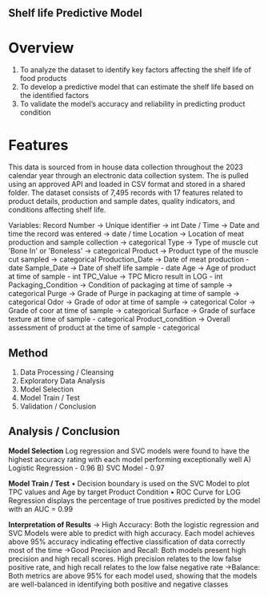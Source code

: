 ## Shelf life Predictive Model

# Overview

1.	To analyze the dataset to identify key factors affecting the shelf life of food products
2.	To develop a predictive model that can estimate the shelf life based on the identified factors    
3.	To validate the model’s accuracy and reliability in predicting product condition 

# Features

This data is sourced from in house data collection throughout the 2023 calendar year through an electronic data collection system. The is pulled using an approved API and loaded in CSV format and stored in a shared folder. The dataset consists of 7,495 records with 17 features related to product details, production and sample dates, quality indicators, and conditions affecting shelf life.

Variables:
Record Number -> Unique identifier  -> int
Date / Time -> Date and time the record was entered -> date / time
Location -> Location of meat production and sample collection -> categorical
Type -> Type of muscle cut 'Bone In' or 'Boneless' -> categorical
Product -> Product type of the muscle cut sampled -> categorical
Production_Date -> Date of meat production - date
Sample_Date -> Date of shelf life sample - date
Age -> Age of product at time of sample - int
TPC_Value -> TPC Micro result in LOG - int
Packaging_Condition -> Condition of packaging at time of sample -> categorical
Purge -> Grade of Purge in packaging at time of sample -> categorical
Odor -> Grade of odor at time of sample -> categorical
Color -> Grade of coor at time of sample -> categorical 
Surface -> Grade of surface texture at time of sample - categorical 
Product_condition -> Overall assessment of product at the time of sample - categorical 

## Method

1) Data Processing / Cleansing
2) Exploratory Data Analysis
3) Model Selection
4) Model Train / Test
5) Validation / Conclusion

## Analysis / Conclusion

**Model Selection**
Log regression and SVC models were found to have the highest accuracy rating with each model performing exceptionally well
A) Logistic Regression - 0.96
B) SVC Model - 0.97

**Model Train / Test**
	•	Decision boundary is used on the SVC Model to plot TPC values and Age by target Product Condition
 	•	ROC Curve for LOG Regression displays the percentage of true positives predicted by the model with an AUC = 0.99

  **Interpretation of Results**
  -> High Accuracy: Both the logistic regression and SVC Models were able to predict with high accuracy. Each model achieves above 95% accuracy indicating effective classification of data correctly most of the time
  ->Good Precision and Recall: Both models present high precision and high recall scores. High precision relates to the low false positive rate, and high recall relates to the low false negative rate
  ->Balance: Both metrics are above 95% for each model used, showing that the models are well-balanced in identifying both positive and negative classes

